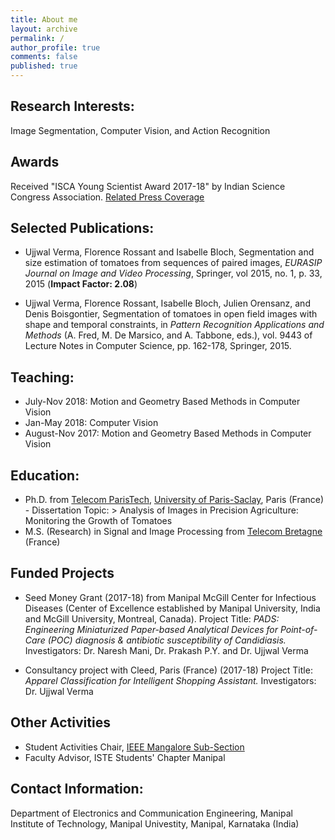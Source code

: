 ```yaml
---
title: About me
layout: archive
permalink: /
author_profile: true
comments: false
published: true
---
```


## Research Interests:
Image Segmentation, Computer Vision, and Action Recognition


## Awards
Received "ISCA Young Scientist Award 2017-18" by Indian Science Congress Association. [Related Press Coverage](https://timesofindia.indiatimes.com/city/mangaluru/indian-science-congress-honours-mit-manipal-professor-with-young-scientist-award/articleshow/63447042.cms)

## Selected Publications:
- Ujjwal Verma, Florence Rossant and Isabelle Bloch,
	Segmentation and size estimation of tomatoes from sequences of paired images,
	_EURASIP Journal on Image and Video Processing_, Springer, vol 2015, no. 1, p. 33, 2015 (**Impact Factor: 	  2.08**)

- Ujjwal Verma, Florence Rossant, Isabelle Bloch, Julien Orensanz, and Denis Boisgontier,
	Segmentation of tomatoes in open field images with shape and temporal constraints,
	in _Pattern Recognition Applications and Methods_ (A. Fred, M. De Marsico, and A. Tabbone,
	eds.), vol. 9443 of Lecture Notes in Computer Science, pp. 162-178, Springer, 2015.


## Teaching:
- July-Nov 2018: Motion and Geometry Based Methods in Computer Vision
- Jan-May 2018: Computer Vision
- August-Nov 2017: Motion and Geometry Based Methods in Computer Vision


## Education:
- Ph.D. from [Telecom ParisTech](https://www.telecom-paristech.fr/), [University of Paris-Saclay](https://www.universite-paris-saclay.fr/en), Paris (France) 
		- Dissertation Topic: > Analysis of Images in Precision Agriculture: Monitoring the Growth of
Tomatoes
- M.S. (Research) in Signal and Image Processing from [Telecom Bretagne](https://www.imt-atlantique.fr/) (France) 


## Funded Projects
- Seed Money Grant (2017-18) from Manipal McGill Center for Infectious Diseases (Center of Excellence established 		  by Manipal University, India and McGill University, Montreal, Canada). 
	Project Title: _PADS: Engineering Miniaturized Paper-based Analytical Devices for Point-of-Care (POC) 			diagnosis & antibiotic susceptibility of Candidiasis._
	Investigators: Dr. Naresh Mani, Dr. Prakash P.Y. and Dr. Ujjwal Verma


- Consultancy project with Cleed, Paris (France) (2017-18)
	Project Title: _Apparel Classification for Intelligent Shopping Assistant._
	Investigators: Dr. Ujjwal Verma



## Other Activities

- Student Activities Chair, [IEEE Mangalore Sub-Section](www.ieee-mangalore.org) 
- Faculty Advisor, ISTE Students' Chapter Manipal




## Contact Information:
 
Department of Electronics and Communication Engineering,
Manipal Institute of Technology,
Manipal Univestity,
Manipal, Karnataka (India)
